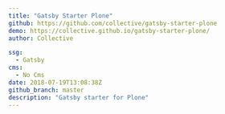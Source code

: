 ```yaml
---
title: "Gatsby Starter Plone"
github: https://github.com/collective/gatsby-starter-plone
demo: https://collective.github.io/gatsby-starter-plone/
author: Collective

ssg:
  - Gatsby
cms:
  - No Cms
date: 2018-07-19T13:08:38Z
github_branch: master
description: "Gatsby starter for Plone"
---
```

